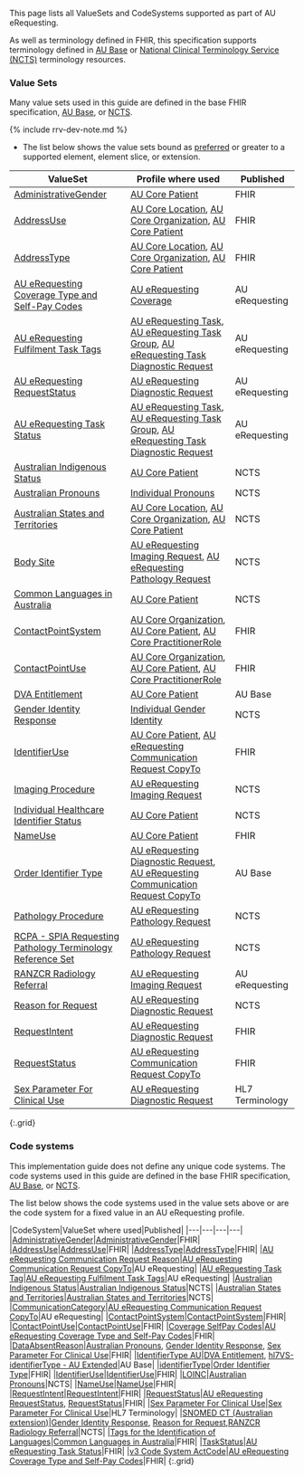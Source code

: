 This page lists all ValueSets and CodeSystems supported as part of AU eRequesting. 

As well as terminology defined in FHIR, this specification supports terminology defined in [AU Base](https://build.fhir.org/ig/hl7au/au-fhir-base/terminology.html) or [National Clinical Terminology Service (NCTS)](https://www.healthterminologies.gov.au/integration/R4/fhir) terminology resources. 

### Value Sets

Many value sets used in this guide are defined in the base FHIR specification, [AU Base](https://build.fhir.org/ig/hl7au/au-fhir-base/terminology.html), or [NCTS](https://www.healthterminologies.gov.au/integration/R4/fhir/metadata).


{% include rrv-dev-note.md %}

- The list below shows the value sets bound as [preferred](https://hl7.org/fhir/R4/terminologies.html#preferred) or greater to a supported element, element slice, or extension.

|ValueSet|Profile where used|Published|
|---| ---| ---|
|[AdministrativeGender](https://hl7.org/fhir/R4/valueset-administrative-gender.html)|[AU Core Patient](https://build.fhir.org/ig/hl7au/au-fhir-core/StructureDefinition-au-core-patient.html)|FHIR|
|[AddressUse](http://hl7.org/fhir/ValueSet/address-use)|[AU Core Location](https://build.fhir.org/ig/hl7au/au-fhir-core/StructureDefinition-au-core-location.html), [AU Core Organization](https://build.fhir.org/ig/hl7au/au-fhir-core/StructureDefinition-au-core-organization.html), [AU Core Patient](https://build.fhir.org/ig/hl7au/au-fhir-core/StructureDefinition-au-core-patient.html)|FHIR|
|[AddressType](http://hl7.org/fhir/ValueSet/address-type)|[AU Core Location](https://build.fhir.org/ig/hl7au/au-fhir-core/StructureDefinition-au-core-location.html), [AU Core Organization](https://build.fhir.org/ig/hl7au/au-fhir-core/StructureDefinition-au-core-organization.html), [AU Core Patient](https://build.fhir.org/ig/hl7au/au-fhir-core/StructureDefinition-au-core-patient.html)|FHIR|
|[AU eRequesting Coverage Type and Self-Pay Codes](ValueSet-au-erequesting-coverage-type.html)|[AU eRequesting Coverage](StructureDefinition-au-erequesting-coverage.html)|AU eRequesting|
|[AU eRequesting Fulfilment Task Tags](ValueSet-au-erequesting-fulfilment-task-tags.html)|[AU eRequesting Task](StructureDefinition-au-erequesting-task.html), [AU eRequesting Task Group](StructureDefinition-au-erequesting-task-group.html), [AU eRequesting Task Diagnostic Request](StructureDefinition-au-erequesting-task-diagnosticrequest.html)|AU eRequesting|
|[AU eRequesting RequestStatus](ValueSet-au-erequesting-request-status.html)|[AU eRequesting Diagnostic Request](StructureDefinition-au-erequesting-diagnosticrequest.html)|AU eRequesting|
|[AU eRequesting Task Status](ValueSet-au-erequesting-task-status.html)|[AU eRequesting Task](StructureDefinition-au-erequesting-task.html), [AU eRequesting Task Group](StructureDefinition-au-erequesting-task-group.html), [AU eRequesting Task Diagnostic Request](StructureDefinition-au-erequesting-task-diagnosticrequest.html)|AU eRequesting|
|[Australian Indigenous Status](https://healthterminologies.gov.au/fhir/ValueSet/australian-indigenous-status-1)|[AU Core Patient](https://build.fhir.org/ig/hl7au/au-fhir-core/StructureDefinition-au-core-patient.html)|NCTS|
|[Australian Pronouns](https://www.healthterminologies.gov.au/integration/R4/fhir/ValueSet/australian-pronouns-1)|[Individual Pronouns](http://hl7.org/fhir/StructureDefinition/individual-pronouns)|NCTS|
|[Australian States and Territories](https://healthterminologies.gov.au/fhir/ValueSet/australian-states-territories-2)|[AU Core Location](https://build.fhir.org/ig/hl7au/au-fhir-core/StructureDefinition-au-core-location.html), [AU Core Organization](https://build.fhir.org/ig/hl7au/au-fhir-core/StructureDefinition-au-core-organization.html), [AU Core Patient](https://build.fhir.org/ig/hl7au/au-fhir-core/StructureDefinition-au-core-patient.html)|NCTS|
|[Body Site](https://healthterminologies.gov.au/fhir/ValueSet/body-site-1)|[AU eRequesting Imaging Request](StructureDefinition-au-erequesting-servicerequest-imag.html), [AU eRequesting Pathology Request](StructureDefinition-au-erequesting-servicerequest-path.html)|NCTS|
|[Common Languages in Australia](https://healthterminologies.gov.au/fhir/ValueSet/common-languages-australia-2)|[AU Core Patient](https://build.fhir.org/ig/hl7au/au-fhir-core/StructureDefinition-au-core-patient.html)|NCTS|
|[ContactPointSystem](http://hl7.org/fhir/ValueSet/contact-point-system)|[AU Core Organization](https://build.fhir.org/ig/hl7au/au-fhir-core/StructureDefinition-au-core-organization.html), [AU Core Patient](https://build.fhir.org/ig/hl7au/au-fhir-core/StructureDefinition-au-core-patient.html), [AU Core PractitionerRole](https://build.fhir.org/ig/hl7au/au-fhir-core/StructureDefinition-au-core-practitionerrole.html)|FHIR|
|[ContactPointUse](http://hl7.org/fhir/ValueSet/contact-point-use)|[AU Core Organization](https://build.fhir.org/ig/hl7au/au-fhir-core/StructureDefinition-au-core-organization.html), [AU Core Patient](https://build.fhir.org/ig/hl7au/au-fhir-core/StructureDefinition-au-core-patient.html), [AU Core PractitionerRole](https://build.fhir.org/ig/hl7au/au-fhir-core/StructureDefinition-au-core-practitionerrole.html)|FHIR|
|[DVA Entitlement](https://build.fhir.org/ig/hl7au/au-fhir-base/ValueSet-dva-entitlement.html)|[AU Core Patient](https://build.fhir.org/ig/hl7au/au-fhir-core/StructureDefinition-au-core-patient.html)|AU Base|
|[Gender Identity Response](https://healthterminologies.gov.au/fhir/ValueSet/gender-identity-response-1)|[Individual Gender Identity](http://hl7.org/fhir/StructureDefinition/individual-genderIdentity)|NCTS|
|[IdentifierUse](https://hl7.org/fhir/R4/valueset-identifier-use.html)|[AU Core Patient](https://build.fhir.org/ig/hl7au/au-fhir-core/StructureDefinition-au-core-patient.html), [AU eRequesting Communication Request CopyTo](StructureDefinition-au-erequesting-communicationrequest-copyto.html)|FHIR|
|[Imaging Procedure](https://healthterminologies.gov.au/fhir/ValueSet/imaging-procedure-1)|[AU eRequesting Imaging Request](StructureDefinition-au-erequesting-servicerequest-imag.html)|NCTS|
|[Individual Healthcare Identifier Status](https://healthterminologies.gov.au/fhir/ValueSet/ihi-status-1)|[AU Core Patient](https://build.fhir.org/ig/hl7au/au-fhir-core/StructureDefinition-au-core-patient.html)|NCTS|
|[NameUse](https://hl7.org/fhir/R4/valueset-name-use.html)|[AU Core Patient](https://build.fhir.org/ig/hl7au/au-fhir-core/StructureDefinition-au-core-patient.html)|FHIR|
|[Order Identifier Type](https://build.fhir.org/ig/hl7au/au-fhir-base//ValueSet-order-identifier-type.html)|[AU eRequesting Diagnostic Request](StructureDefinition-au-erequesting-diagnosticrequest.html), [AU eRequesting Communication Request CopyTo](StructureDefinition-au-erequesting-communicationrequest-copyto.html)|AU Base|
|[Pathology Procedure](https://healthterminologies.gov.au/fhir/ValueSet/pathology-procedure-1)|[AU eRequesting Pathology Request](StructureDefinition-au-erequesting-servicerequest-path.html)|NCTS|
|[RCPA - SPIA Requesting Pathology Terminology Reference Set](https://www.healthterminologies.gov.au/integration/R4/fhir/ValueSet/spia-requesting-refset-3)|[AU eRequesting Pathology Request](StructureDefinition-au-erequesting-servicerequest-path.html)|NCTS|
|[RANZCR Radiology Referral](ValueSet-ranzcr-radiology-referral.html)|[AU eRequesting Imaging Request](StructureDefinition-au-erequesting-servicerequest-imag.html)|AU eRequesting|
|[Reason for Request](https://healthterminologies.gov.au/fhir/ValueSet/reason-for-request-1)|[AU eRequesting Diagnostic Request](StructureDefinition-au-erequesting-diagnosticrequest.html)|NCTS|
|[RequestIntent](https://hl7.org/fhir/R4/valueset-request-intent.html)|[AU eRequesting Diagnostic Request](StructureDefinition-au-erequesting-diagnosticrequest.html)|FHIR|
|[RequestStatus](http://hl7.org/fhir/ValueSet/request-status)|[AU eRequesting Communication Request CopyTo](StructureDefinition-au-erequesting-communicationrequest-copyto.html)|FHIR|
|[Sex Parameter For Clinical Use](http://terminology.hl7.org/ValueSet/sex-parameter-for-clinical-use)|[AU eRequesting Diagnostic Request](StructureDefinition-au-erequesting-diagnosticrequest.html)|HL7 Terminology|
{:.grid}



### Code systems

This implementation guide does not define any unique code systems. The code systems used in this guide are defined in the base FHIR specification, [AU Base](https://build.fhir.org/ig/hl7au/au-fhir-base/terminology.html), or [NCTS](https://www.healthterminologies.gov.au/integration/R4/fhir/metadata).  

The list below shows the code systems used in the value sets above or are the code system for a fixed value in an AU eRequesting profile.

|CodeSystem|ValueSet where used|Published|
|---|---|---|---|
|[AdministrativeGender](https://hl7.org/fhir/R4/codesystem-administrative-gender.html)|[AdministrativeGender](https://hl7.org/fhir/R4/valueset-administrative-gender.html)|FHIR|
|[AddressUse](http://hl7.org/fhir/address-use)|[AddressUse](http://hl7.org/fhir/ValueSet/address-use)|FHIR|
|[AddressType](http://hl7.org/fhir/address-type)|[AddressType](http://hl7.org/fhir/ValueSet/address-type)|FHIR|
|[AU eRequesting Communication Request Reason](CodeSystem-au-erequesting-communicationrequest-reason.html)|[AU eRequesting Communication Request CopyTo](StructureDefinition-au-erequesting-communicationrequest-copyto.html)|AU eRequesting|
|[AU eRequesting Task Tag](CodeSystem-au-erequesting-task-tag.html)|[AU eRequesting Fulfilment Task Tags](ValueSet-au-erequesting-fulfilment-task-tags.html)|AU eRequesting|
|[Australian Indigenous Status](https://healthterminologies.gov.au/fhir/CodeSystem/australian-indigenous-status-1)|[Australian Indigenous Status](https://healthterminologies.gov.au/fhir/ValueSet/australian-indigenous-status-1)|NCTS|
|[Australian States and Territories](https://healthterminologies.gov.au/fhir/CodeSystem/australian-states-territories-1)|[Australian States and Territories](https://healthterminologies.gov.au/fhir/ValueSet/australian-states-territories-2)|NCTS|
|[CommunicationCategory](http://terminology.hl7.org/CodeSystem/communication-category)|[AU eRequesting Communication Request CopyTo](StructureDefinition-au-erequesting-communicationrequest-copyto.html)|AU eRequesting|
|[ContactPointSystem](http://hl7.org/fhir/contact-point-system)|[ContactPointSystem](http://hl7.org/fhir/ValueSet/contact-point-system)|FHIR|
|[ContactPointUse](http://hl7.org/fhir/contact-point-use)|[ContactPointUse](http://hl7.org/fhir/ValueSet/contact-point-use)|FHIR|
|[Coverage SelfPay Codes](http://terminology.hl7.org/CodeSystem/coverage-selfpay)|[AU eRequesting Coverage Type and Self-Pay Codes](ValueSet-au-erequesting-coverage-type.html)|FHIR|
|[DataAbsentReason](https://terminology.hl7.org/CodeSystem-data-absent-reason.html)|[Australian Pronouns](https://www.healthterminologies.gov.au/integration/R4/fhir/ValueSet/australian-pronouns-1), [Gender Identity Response](https://healthterminologies.gov.au/fhir/ValueSet/gender-identity-response-1), [Sex Parameter For Clinical Use](http://terminology.hl7.org/ValueSet/sex-parameter-for-clinical-use)|FHIR|
|[IdentifierType AU](https://build.fhir.org/ig/hl7au/au-fhir-base//CodeSystem-au-v2-0203.html)|[DVA Entitlement](https://build.fhir.org/ig/hl7au/au-fhir-base/ValueSet-dva-entitlement.html), [hl7VS-identifierType - AU Extended](https://build.fhir.org/ig/hl7au/au-fhir-base/ValueSet-au-v2-0203-extended.html)|AU Base|
|[identifierType](https://terminology.hl7.org/5.5.0/CodeSystem-v2-0203.html)|[Order Identifier Type](https://build.fhir.org/ig/hl7au/au-fhir-base/ValueSet-order-identifier-type.html)|FHIR|
|[IdentifierUse](https://hl7.org/fhir/R4/valueset-identifier-use.html)|[IdentifierUse](https://hl7.org/fhir/R4/valueset-identifier-use.html)|FHIR|
|[LOINC](https://www.healthterminologies.gov.au/access-clinical-terminology/access-fhir-terminology-resources/code-systems/?ui:filter=loinc)|[Australian Pronouns](https://healthterminologies.gov.au/fhir/ValueSet/australian-pronouns-1)|NCTS|
|[NameUse](https://hl7.org/fhir/R4/codesystem-name-use.html)|[NameUse](https://hl7.org/fhir/R4/valueset-name-use.html)|FHIR|
|[RequestIntent](https://hl7.org/fhir/R4/codesystem-request-intent.html)|[RequestIntent](https://hl7.org/fhir/R4/valueset-request-intent.html)|FHIR|
|[RequestStatus](https://hl7.org/fhir/R4/codesystem-request-status.html)|[AU eRequesting RequestStatus](ValueSet-au-erequesting-request-status.html), [RequestStatus](http://hl7.org/fhir/ValueSet/request-status)|FHIR|
|[Sex Parameter For Clinical Use](http://terminology.hl7.org/CodeSystem/sex-parameter-for-clinical-use)|[Sex Parameter For Clinical Use](http://terminology.hl7.org/ValueSet/sex-parameter-for-clinical-use)|HL7 Terminology|
|[SNOMED CT (Australian extension)](https://www.healthterminologies.gov.au/access-clinical-terminology/access-fhir-terminology-resources/code-systems/?ui:filter=snomed)|[Gender Identity Response](https://healthterminologies.gov.au/fhir/ValueSet/gender-identity-response-1), [Reason for Request](https://healthterminologies.gov.au/fhir/ValueSet/reason-for-request-1),[RANZCR Radiology Referral](ValueSet-ranzcr-radiology-referral.html)|NCTS|
|[Tags for the Identification of Languages](https://terminology.hl7.org/CodeSystem-v3-ietf3066.html)|[Common Languages in Australia](https://healthterminologies.gov.au/fhir/ValueSet/common-languages-australia-2)|FHIR|
|[TaskStatus](https://hl7.org/fhir/R4/codesystem-task-status.html)|[AU eRequesting Task Status](ValueSet-au-erequesting-task-status.html)|FHIR|
|[v3 Code System ActCode](https://www.hl7.org/fhir/R4/v3/ActCode/cs.html)|[AU eRequesting Coverage Type and Self-Pay Codes](ValueSet-au-erequesting-coverage-type.html)|FHIR|
{:.grid}
